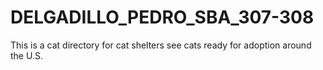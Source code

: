 # DELGADILLO_PEDRO_SBA_307-308

This is a cat directory for cat shelters see cats ready for adoption around the U.S.
